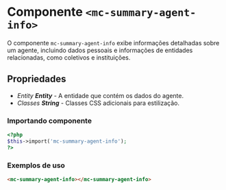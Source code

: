 # Componente `<mc-summary-agent-info>`
O componente `mc-summary-agent-info` exibe informações detalhadas sobre um agente, incluindo dados pessoais e informações de entidades relacionadas, como coletivos e instituições.

## Propriedades
- *Entity **Entity*** - A entidade que contém os dados do agente.
- *Classes **String*** - Classes CSS adicionais para estilização.

### Importando componente
```PHP
<?php 
$this->import('mc-summary-agent-info');
?>
```

### Exemplos de uso
```HTML
<mc-summary-agent-info></mc-summary-agent-info>
```